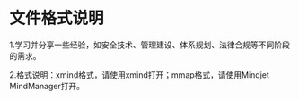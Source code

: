 # 文件格式说明

1.学习并分享一些经验，如安全技术、管理建设、体系规划、法律合规等不同阶段的需求。  

2.格式说明：xmind格式，请使用xmind打开；mmap格式，请使用Mindjet MindManager打开。  
